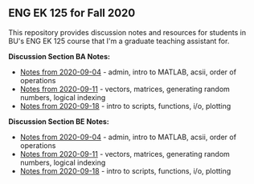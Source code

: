 ## ENG EK 125 for Fall 2020  
This repository provides discussion notes and resources for students in BU's ENG EK 125 course that I'm a graduate teaching assistant for. 

**Discussion Section BA Notes:**
- [Notes from 2020-09-04](https://github.com/leahgaeta/MATLAB-References/raw/master/Fall20Material/BA%20Discussion%201.pdf) - admin, intro to MATLAB, acsii, order of operations
- [Notes from 2020-09-11](https://github.com/leahgaeta/MATLAB-References/raw/master/Fall20Material/BA%20Discussion%202.pdf) - vectors, matrices, generating random numbers, logical indexing
- [Notes from 2020-09-18](https://github.com/leahgaeta/MATLAB-References/raw/master/Fall20Material/BA%20Discussion%203.pdf) - intro to scripts, functions, i/o, plotting

**Discussion Section BE Notes:**
- [Notes from 2020-09-04](https://github.com/leahgaeta/MATLAB-References/raw/master/Fall20Material/BE%20Discussion%201.pdf) - admin, intro to MATLAB, acsii, order of operations
- [Notes from 2020-09-11](https://github.com/leahgaeta/MATLAB-References/raw/master/Fall20Material/BE%20Discussion%202.pdf) - vectors, matrices, generating random numbers, logical indexing
- [Notes from 2020-09-18](https://github.com/leahgaeta/MATLAB-References/raw/master/Fall20Material/BE%20Discussion%203.pdf) - intro to scripts, functions, i/o, plotting
